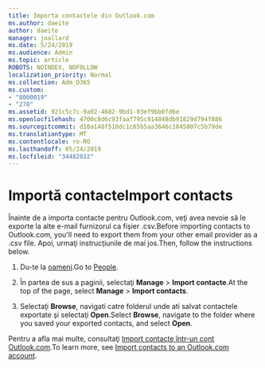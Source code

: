 ```yaml
---
title: Importa contactele din Outlook.com
ms.author: daeite
author: daeite
manager: joallard
ms.date: 5/24/2019
ms.audience: Admin
ms.topic: article
ROBOTS: NOINDEX, NOFOLLOW
localization_priority: Normal
ms.collection: Adm_O365
ms.custom:
- "8000019"
- "278"
ms.assetid: 921c5c7c-9a02-4682-9bd1-03ef9bb0fd6e
ms.openlocfilehash: 4700c8d6c93faaf795c914848db91829d794f886
ms.sourcegitcommit: d10a148f518dc1c65b5aa3646c1045807c5b79de
ms.translationtype: MT
ms.contentlocale: ro-RO
ms.lasthandoff: 05/24/2019
ms.locfileid: "34482812"
---
```

# <a name="import-contacts"></a><span data-ttu-id="c22fc-102">Importă contacte</span><span class="sxs-lookup"><span data-stu-id="c22fc-102">Import contacts</span></span>

<span data-ttu-id="c22fc-103">Înainte de a importa contacte pentru Outlook.com, veţi avea nevoie să le exporte la alte e-mail furnizorul ca fişier .csv.</span><span class="sxs-lookup"><span data-stu-id="c22fc-103">Before importing contacts to Outlook.com, you'll need to export them from your other email provider as a .csv file.</span></span> <span data-ttu-id="c22fc-104">Apoi, urmaţi instrucţiunile de mai jos.</span><span class="sxs-lookup"><span data-stu-id="c22fc-104">Then, follow the instructions below.</span></span>
  
1. <span data-ttu-id="c22fc-105">Du-te la [oameni](https://outlook.live.com/people/).</span><span class="sxs-lookup"><span data-stu-id="c22fc-105">Go to [People](https://outlook.live.com/people/).</span></span>

2. <span data-ttu-id="c22fc-106">În partea de sus a paginii, selectaţi **Manage** \> **Import contacte**.</span><span class="sxs-lookup"><span data-stu-id="c22fc-106">At the top of the page, select **Manage** \> **Import contacts**.</span></span>

3. <span data-ttu-id="c22fc-107">Selectaţi **Browse**, navigati catre folderul unde ati salvat contactele exportate şi selectaţi **Open**.</span><span class="sxs-lookup"><span data-stu-id="c22fc-107">Select **Browse**, navigate to the folder where you saved your exported contacts, and select **Open**.</span></span>

<span data-ttu-id="c22fc-108">Pentru a afla mai multe, consultaţi [Import contacte într-un cont Outlook.com](https://go.microsoft.com/fwlink/p/?linkid=873136).</span><span class="sxs-lookup"><span data-stu-id="c22fc-108">To learn more, see [Import contacts to an Outlook.com account](https://go.microsoft.com/fwlink/p/?linkid=873136).</span></span>